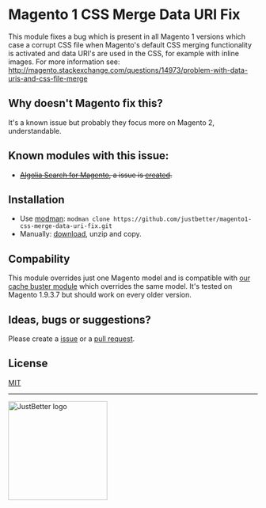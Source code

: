 # Magento 1 CSS Merge Data URI Fix

This module fixes a bug which is present in all Magento 1 versions which case a corrupt CSS file when Magento's default CSS merging functionality is activated and data URI's are used in the CSS, for example with inline images. For more information see: http://magento.stackexchange.com/questions/14973/problem-with-data-uris-and-css-file-merge

## Why doesn't Magento fix this?

It's a known issue but probably they focus more on Magento 2, understandable.

## Known modules with this issue:

- ~~[Algolia Search for Magento](https://github.com/algolia/algoliasearch-magento), a issue is [created](https://github.com/algolia/algoliasearch-magento/issues/739).~~

## Installation

* Use [modman](https://github.com/colinmollenhour/modman): `modman clone https://github.com/justbetter/magento1-css-merge-data-uri-fix.git`
* Manually: [download](https://github.com/justbetter/magento1-css-merge-data-uri-fix/archive/master.zip), unzip and copy.

## Compability
This module overrides just one Magento model and is compatible with [our cache buster module](https://github.com/justbetter/magento1-cache-buster) which overrides the same model. It's tested on Magento 1.9.3.7 but should work on every older version.

## Ideas, bugs or suggestions?
Please create a [issue](https://github.com/justbetter/magento1-css-merge-data-uri-fix/issues) or a [pull request](https://github.com/justbetter/magento1-css-merge-data-uri-fix/pulls).

## License
[MIT](LICENSE.txt)

---

<a href="https://justbetter.nl" title="JustBetter"><img src="https://raw.githubusercontent.com/justbetter/art/master/justbetter-logo.png" width="200px" alt="JustBetter logo"></a>
